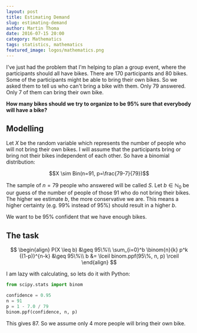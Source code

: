 ```yaml
---
layout: post
title: Estimating Demand
slug: estimating-demand
author: Martin Thoma
date: 2016-07-15 20:00
category: Mathematics
tags: statistics, mathematics
featured_image: logos/mathematics.png
---
```

I've just had the problem that I'm helping to plan a group event, where the
participants should all have bikes. There are 170 participants and 80 bikes.
Some of the participants might be able to bring their own bikes. So we asked
them to tell us who can't bring a bike with them. Only 79 answered. Only 7 of
them can bring their own bike.

**How many bikes should we try to organize to be 95% sure that everybody will have a bike?**


## Modelling

Let $X$ be the random variable which represents the number of people who will
not bring their own bikes. I will assume that the participants bring or bring
not their bikes independent of each other. So have a binomial distribution:

$$X \sim Bin(n=91, p=\frac{79-7}{79})$$

The sample of $n=79$ people who answered will be called $S$. Let $b \in \mathbb{N}_0$ be our guess of the number of people of those $91$ who do not bring their bikes. The higher we estimate $b$, the more conservative we are. This means a higher certainty (e.g. 99% instead of 95%) should result in a higher $b$.

We want to be $95\%$ confident that we have enough bikes.


## The task

$$
\begin{align}
P(X \leq b) &\geq 95\%\\
\sum_{i=0}^b \binom{n}{k} p^k {(1-p)}^{n-k} &\geq 95\%\\
b &= \lceil binom.ppf(95\%, n, p) \rceil
\end{align}
$$

I am lazy with calculating, so lets do it with Python:

```python
from scipy.stats import binom

confidence = 0.95
n = 91
p = 1 - 7.0 / 79
binom.ppf(confidence, n, p)
```

This gives 87. So we assume only 4 more people will bring their own bike.
